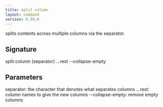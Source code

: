 ```yaml
---
title: split column
layout: command
version: 0.59.0
---
```


splits contents across multiple columns via the separator.

## Signature

split column (separator) ...rest --collapse-empty

## Parameters

  separator: the character that denotes what separates columns
  ...rest: column names to give the new columns
  --collapse-empty: remove empty columns

